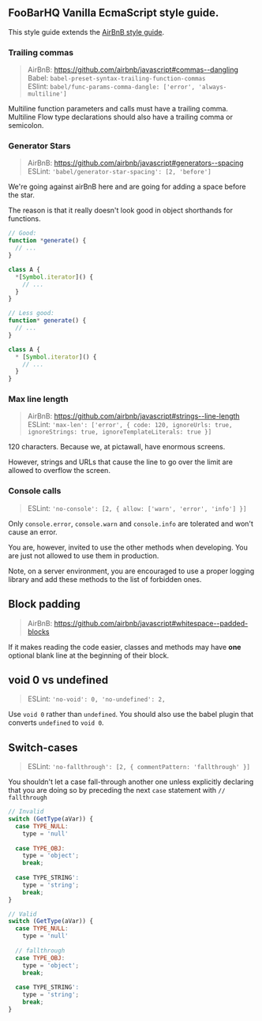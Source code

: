 ## FooBarHQ Vanilla EcmaScript style guide.

This style guide extends the [AirBnB style guide](https://github.com/airbnb/javascript).

### Trailing commas

> AirBnB: https://github.com/airbnb/javascript#commas--dangling  
> Babel: `babel-preset-syntax-trailing-function-commas`  
> ESlint: `babel/func-params-comma-dangle: ['error', 'always-multiline']`

Multiline function parameters and calls must have a trailing comma.  
Multiline Flow type declarations should also have a trailing comma or semicolon. 

### Generator Stars

> AirBnB: https://github.com/airbnb/javascript#generators--spacing  
> ESLint: `'babel/generator-star-spacing': [2, 'before']`

We're going against airBnB here and are going for adding a space before the star.

The reason is that it really doesn't look good in object shorthands for functions.

```javascript
// Good:
function *generate() {
  // ...
}

class A {
  *[Symbol.iterator]() {
    // ...
  }
}
```

```javascript
// Less good:
function* generate() {
  // ...
}

class A {
  * [Symbol.iterator]() {
    // ...
  }
}
```

### Max line length

> AirBnB: https://github.com/airbnb/javascript#strings--line-length
> ESLint: `'max-len': ['error', {
    code: 120,
    ignoreUrls: true,
    ignoreStrings: true,
    ignoreTemplateLiterals: true
}]`

120 characters. Because we, at pictawall, have enormous screens.

However, strings and URLs that cause the line to go over the limit are allowed to overflow the screen.

### Console calls

> ESLint: `'no-console': [2, { allow: ['warn', 'error', 'info'] }]`

Only `console.error`, `console.warn` and `console.info` are tolerated and won't cause an error.

You are, however, invited to use the other methods when developing. You are just not allowed to use them in production.

Note, on a server environment, you are encouraged to use a proper logging library and add these methods to the list of forbidden ones.

## Block padding

> AirBnB: https://github.com/airbnb/javascript#whitespace--padded-blocks

If it makes reading the code easier, classes and methods may have **one** optional blank line at the beginning of their block.

## void 0 vs undefined

> ESLint: `'no-void': 0, 'no-undefined': 2,`

Use `void 0` rather than `undefined`. You should also use the babel plugin that converts `undefined` to `void 0`.

## Switch-cases

> ESLint: `'no-fallthrough': [2, { commentPattern: 'fallthrough' }]`

You shouldn't let a case fall-through another one unless explicitly declaring that you are doing so 
by preceding the next `case` statement with `// fallthrough` 

```javascript
// Invalid
switch (GetType(aVar)) {
  case TYPE_NULL:
    type = 'null'
    
  case TYPE_OBJ:
    type = 'object';
    break;
    
  case TYPE_STRING':
    type = 'string';
    break;
}
```

```javascript
// Valid
switch (GetType(aVar)) {
  case TYPE_NULL:
    type = 'null'
    
  // fallthrough
  case TYPE_OBJ:
    type = 'object';
    break;
    
  case TYPE_STRING':
    type = 'string';
    break;
}
```
